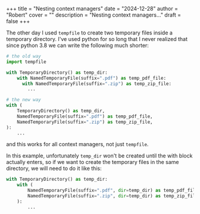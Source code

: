 +++
title = "Nesting context managers"
date = "2024-12-28"
author = "Robert"
cover = ""
description = "Nesting context managers..."
draft = false
+++

The other day I used `tempfile` to create two temporary files inside a temporary directory. I've used python for so long that I never realized that since python 3.8 we can write the following much shorter:

```python
# the old way
import tempfile

with TemporaryDirectory() as temp_dir:
    with NamedTemporaryFile(suffix=".pdf") as temp_pdf_file:
      with NamedTemporaryFile(suffix=".zip") as temp_zip_file:
        ...
```

```python
# the new way
with (
    TemporaryDirectory() as temp_dir,
    NamedTemporaryFile(suffix=".pdf") as temp_pdf_file,
    NamedTemporaryFile(suffix=".zip") as temp_zip_file,
):
    ...
```
and this works for all context managers, not just `tempfile`. 

In this example, unfortunately `temp_dir` won't be created until the with block actually enters, so if we want to create the temporary files in the same directory, we will need to do it like this:

```python
with TemporaryDirectory() as temp_dir:
    with (
        NamedTemporaryFile(suffix=".pdf", dir=temp_dir) as temp_pdf_file,
        NamedTemporaryFile(suffix=".zip", dir=temp_dir) as temp_zip_file,
    ):
        ...
```

